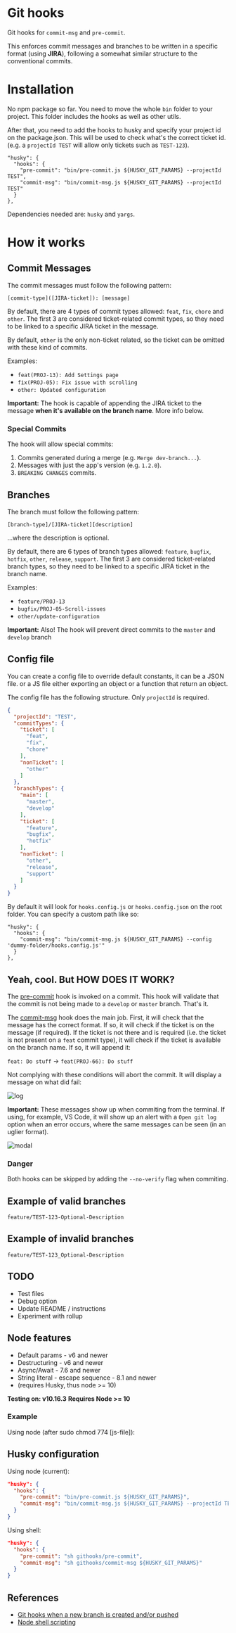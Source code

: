 # Git hooks

Git hooks for `commit-msg` and `pre-commit`.

This enforces commit messages and branches to be written in a specific format (using **JIRA**), following a somewhat similar structure to the conventional commits.

# Installation

No npm package so far. You need to move the whole `bin` folder to your project. This folder includes the hooks as well as other utils.

After that, you need to add the hooks to husky and specify your project id on the package.json.
This will be used to check what's the correct ticket id. (e.g. a `projectId TEST` will allow only tickets such as `TEST-123`).

```
"husky": {
  "hooks": {
    "pre-commit": "bin/pre-commit.js ${HUSKY_GIT_PARAMS} --projectId TEST",
    "commit-msg": "bin/commit-msg.js ${HUSKY_GIT_PARAMS} --projectId TEST"
  }
},
```

Dependencies needed are: `husky` and `yargs`.

# How it works

## Commit Messages

The commit messages must follow the following pattern:

`[commit-type]([JIRA-ticket]): [message]`

By default, there are 4 types of commit types allowed: `feat`, `fix`, `chore` and `other`. The first 3 are considered ticket-related commit types, so they need to be linked to a specific JIRA ticket in the message.

By default, `other` is the only non-ticket related, so the ticket can be omitted with these kind of commits.

Examples:
- `feat(PROJ-13): Add Settings page`
- `fix(PROJ-05): Fix issue with scrolling`
- `other: Updated configuration`

**Important:** The hook is capable of appending the JIRA ticket to the message **when it's available on the branch name**. More info below.

### Special Commits

The hook will allow special commits:

1. Commits generated during a merge (e.g. `Merge dev-branch...`).
2. Messages with just the app's version (e.g. `1.2.0`).
3. `BREAKING CHANGES` commits.

## Branches
The branch must follow the following pattern:

`[branch-type]/[JIRA-ticket][description]`

...where the description is optional.

By default, there are 6 types of branch types allowed: `feature`, `bugfix`, `hotfix`, `other`, `release`, `support`. The first 3 are considered ticket-related branch types, so they need to be linked to a specific JIRA ticket in the branch name.

Examples:
- `feature/PROJ-13`
- `bugfix/PROJ-05-Scroll-issues`
- `other/update-configuration`


**Important:** Also! The hook will prevent direct commits to the `master` and `develop` branch

## Config file

You can create a config file to override default constants, it can be a JSON file. or a JS file either exporting an object or a function that return an object.

The config file has the following structure. Only `projectId` is required.

```json
{
  "projectId": "TEST",
  "commitTypes": {
    "ticket": [
      "feat",
      "fix",
      "chore"
    ],
    "nonTicket": [
      "other"
    ]
  },
  "branchTypes": {
    "main": [
      "master",
      "develop"
    ],
    "ticket": [
      "feature",
      "bugfix",
      "hotfix"
    ],
    "nonTicket": [
      "other",
      "release",
      "support"
    ]
  }
}
```

By default it will look for `hooks.config.js` or `hooks.config.json` on the root folder. You can specify a custom path like so:

```
"husky": {
  "hooks": {
    "commit-msg": "bin/commit-msg.js ${HUSKY_GIT_PARAMS} --config 'dummy-folder/hooks.config.js'"
  }
},
```

## Yeah, cool. But HOW DOES IT WORK?

The [pre-commit](https://git-scm.com/docs/githooks#_pre_commit) hook is invoked on a commit. This hook will validate that the commit is not being made to a `develop` or `master` branch. That's it.

The [commit-msg](https://git-scm.com/docs/githooks#_commit_msg) hook does the main job. First, it will check that the message has the correct format. If so, it will check if the ticket is on the message (if required). If the ticket is not there and is required (i.e. the ticket is not present on a `feat` commit type), it will check if the ticket is available on the branch name. If so, it will append it:

`feat: Do stuff` -> `feat(PROJ-66): Do stuff`

Not complying with these conditions will abort the commit. It will display a message on what did fail:

![log](https://bitbucket.org/jrobcc/hooks-test/raw/24b7c178e7ff7e4c608d6c93cb198cc309f4c073/sample-images/log.png)

**Important:** These messages show up when commiting from the terminal. If using, for example, VS Code, it will show up an alert with a `Open git log` option when an error occurs, where the same messages can be seen (in an uglier format).

![modal](https://bitbucket.org/jrobcc/hooks-test/raw/24b7c178e7ff7e4c608d6c93cb198cc309f4c073/sample-images/alert.png)

### Danger

Both hooks can be skipped by adding the `--no-verify` flag when commiting.


## Example of valid branches

```
feature/TEST-123-Optional-Description
```

## Example of invalid branches

```
feature/TEST-123_Optional-Description
```

## TODO

- Test files
- Debug option
- Update README / instructions
- Experiment with rollup


## Node features
- Default params - v6 and newer
- Destructuring - v6 and newer
- Async/Await - 7.6 and newer
- String literal - escape sequence - 8.1 and newer
- (requires Husky, thus node >= 10)

**Testing on: v10.16.3**
**Requires Node >= 10**

### Example
Using node (after sudo chmod 774 [js-file]):


## Husky configuration

Using node (current):
```json
"husky": {
  "hooks": {
    "pre-commit": "bin/pre-commit.js ${HUSKY_GIT_PARAMS}",
    "commit-msg": "bin/commit-msg.js ${HUSKY_GIT_PARAMS} --projectId TEST --config 'dummy/hooks.config.js'"
  }
}
```
Using shell:
```json
"husky": {
  "hooks": {
    "pre-commit": "sh githooks/pre-commit",
    "commit-msg": "sh githooks/commit-msg ${HUSKY_GIT_PARAMS}"
  }
}
```

## References
- [Git hooks when a new branch is created and/or pushed](https://stackoverflow.com/questions/14297606/git-hook-when-a-new-branch-is-created-and-or-pushed)
- [Node shell scripting](https://2ality.com/2011/12/nodejs-shell-scripting.html)
